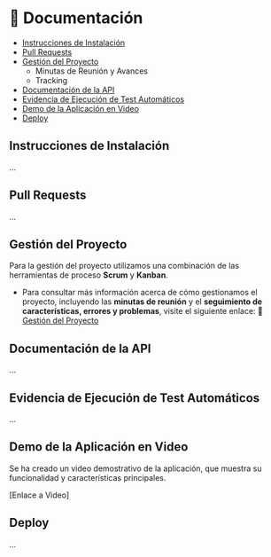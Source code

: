 # 📄 Documentación

  - [Instrucciones de Instalación](#ℹ️-instrucciones-de-instalación)
  - [Pull Requests](#pull-requests)
  - [Gestión del Proyecto](#gestión-del-proyecto)
    - Minutas de Reunión y Avances
    - Tracking
  - [Documentación de la API](#documentación-de-la-api)
  - [Evidencia de Ejecución de Test Automáticos](#evidencia-de-ejecución-de-test-automáticos)
  - [Demo de la Aplicación en Video](#demo-de-la-aplicación-en-video)
  - [Deploy](#deploy)

## Instrucciones de Instalación

...

## Pull Requests

...

## Gestión del Proyecto

Para la gestión del proyecto utilizamos una combinación de las herramientas de proceso **Scrum** y **Kanban**.
- Para consultar más información acerca de cómo gestionamos el proyecto, incluyendo las **minutas de reunión** y el **seguimiento de características, errores y problemas**, visite el siguiente enlace: 💼 [Gestión del Proyecto](https://github.com/AlejoRetamal/TP-DdeS/blob/c1fe3a8a704f98998025fcbbb4c42a405e4a3f03/docs/gesti%C3%B3n%20del%20proyecto/README.md)

## Documentación de la API

...

## Evidencia de Ejecución de Test Automáticos

...

## Demo de la Aplicación en Video

Se ha creado un video demostrativo de la aplicación, que muestra su funcionalidad y características principales.

[Enlace a Video]

## Deploy

...
